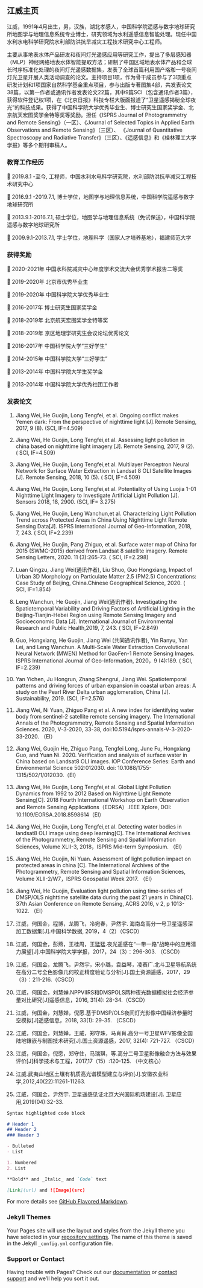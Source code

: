 ## 江威主页


江威，1991年4月出生，男，汉族，湖北孝感人，中国科学院遥感与数字地球研究所地图学与地理信息系统专业博士，研究领域为水利遥感信息智能处理。现任中国水利水电科学研究院水利部防洪抗旱减灾工程技术研究中心工程师。

主要从事地表水体产品研发和夜间灯光遥感应用等研究工作，提出了多层感知器（MLP）神经网络地表水体智能提取方法；研制了中国区域地表水体产品和全球长时序标准化处理的夜间灯光遥感数据集，发表了全球首篇利用国产珞珈一号夜间灯光卫星开展人类活动调查的论文。主持项目1项，作为骨干成员参与了3项重点研发计划和1项国家自然科学基金重点项目，参与出版专著图集4部，共发表论文38篇，以第一作者或通讯作者发表论文22篇，其中9篇SCI（包含通讯作者3篇），获得软件登记权1项，在《北京日报》科技专栏大版面报道了“卫星遥感揭秘全球夜光”的科技成果。获得了中国科学院大学优秀毕业生、博士研究生国家奖学金、北京航天宏图奖学金特等奖等奖励。担任《ISPRS Journal of Photogrammetry and Remote Sensing》（一区）、《Journal of Selected Topics in Applied Earth Observations and Remote Sensing》（三区）、 《Journal of Quantitative Spectroscopy and Radiative Transfer》（三区）、《遥感信息》和《桂林理工大学学报》等多个期刊审稿人。

### 教育工作经历

	2019.8.1 -至今, 工程师，中国水利水电科学研究院，水利部防洪抗旱减灾工程技术研究中心

	2016.9.1 -2019.7.1, 博士学位，地图学与地理信息系统，中国科学院遥感与数字地球研究所  

	2013.9.1-2016.7.1, 硕士学位，地图学与地理信息系统（免试保送），中国科学院遥感与数字地球研究所  

	2009.9.1-2013.7.1, 学士学位，地理科学（国家人才培养基地），福建师范大学


### 获得奖励
	2020-2021年    中国水科院减灾中心年度学术交流大会优秀学术报告二等奖

	2019-2020年    北京市优秀毕业生

	2019-2020年    中国科学院大学优秀毕业生

	2016-2017年    博士研究生国家奖学金

	2018-2019年    北京航天宏图奖学金特等奖

	2018-2019年    京区地理学研究生会议论坛优秀论文

	2016-2017年    中国科学院大学“三好学生”

	2014-2015年    中国科学院大学“三好学生”

	2013-2014年    中国科学院大学生奖学金

	2013-2014年    中国科学院大学优秀社团工作者


### 发表论文
1.	Jiang Wei, He Guojin, Long Tengfei, et al. Ongoing conflict makes Yemen dark: From the perspective of nighttime light [J].Remote Sensing, 2017, 9 (8). (SCI, IF=4.509)

2.	Jiang Wei, He Guojin, Long Tengfei,et al. Assessing light pollution in china based on nighttime light imagery [J]. Remote Sensing, 2017, 9 (2). ( SCI, IF=4.509)

3.	Jiang Wei, He Guojin, Long Tengfei,et al. Multilayer Perceptron Neural Network for Surface Water Extraction in Landsat 8 OLI Satellite Images [J]. Remote Sensing, 2018, 10 (5). ( SCI, IF=4.509)

4.	Jiang Wei, He Guojin, Long Tengfei,et al. Potentiality of Using Luojia 1-01 Nighttime Light Imagery to Investigate Artificial Light Pollution [J]. Sensors 2018, 18, 2900. (SCI, IF= 3.275)

5.	Jiang Wei, He Guojin, Leng Wanchun,et al. Characterizing Light Pollution Trend across Protected Areas in China Using Nighttime Light Remote Sensing Data[J]. ISPRS International Journal of Geo-Information, 2018, 7, 243. ( SCI, IF=2.239)

6.	Jiang Wei, He Guojin, Pang Zhiguo, et al. Surface water map of China for 2015 (SWMC-2015) derived from Landsat 8 satellite imagery. Remote Sensing Letters, 2020. 11 (3):265-73. ( SCI, IF=2.298)

7.	Luan Qingzu, Jiang Wei(通讯作者), Liu Shuo, Guo Hongxiang, Impact of Urban 3D Morphology on Particulate Matter 2.5 (PM2.5) Concentrations: Case Study of Beijing, China.Chinese Geographical Science, 2020. ( SCI, IF=1.854)

8.	Leng Wanchun, He Guojin, Jiang Wei(通讯作者). Investigating the Spatiotemporal Variability and Driving Factors of Artificial Lighting in the Beijing-Tianjin-Hebei Region using Remote Sensing Imagery and Socioeconomic Data [J]. International Journal of Environmental Research and Public Health,2019, 7, 243. ( SCI, IF=2.849)

9.	Guo, Hongxiang, He Guojin, Jiang Wei (共同通讯作者), Yin Ranyu, Yan Lei, and Leng Wanchun. A Multi-Scale Water Extraction Convolutional Neural Network (MWEN) Method for GaoFen-1 Remote Sensing Images. ISPRS International Journal of Geo-Information, 2020，9 (4):189. ( SCI, IF=2.239)

10.	Yan Yichen, Ju Hongrun, Zhang Shengrui, Jiang Wei. Spatiotemporal patterns and driving forces of urban expansion in coastal urban areas: A study on the Pearl River Delta urban agglomeration, China [J]. Sustainability, 2019. (SCI, IF=2.576)

11.	Jiang Wei, Ni Yuan, Zhiguo Pang et al. A new index for identifying water body from sentinel-2 satellite remote sensing imagery. The International Annals of the Photogrammetry, Remote Sensing and Spatial Information Sciences. 2020, V-3-2020, 33-38, doi:10.5194/isprs-annals-V-3-2020-33-2020. （EI）

12.	Jiang Wei, Guojin He, Zhiguo Pang, Tengfei Long, June Fu, Hongxiang Guo, and Yuan Ni. 2020. Verification and analysis of surface water in China based on Landsat8 OLI images. IOP Conference Series: Earth and Environmental Science 502:012030. doi: 10.1088/1755-1315/502/1/012030.（EI）

13.	Jiang Wei, He Guojin, Long Tengfei,et al. Global Light Pollution Dynamics from 1992 to 2012 Based on Nighttime Light Remote Sensing[C]. 2018 Fourth International Workshop on Earth Observation and Remote Sensing Applications（EORSA）.IEEE Xplore, DOI: 10.1109/EORSA.2018.8598614（EI）

14.	Jiang Wei, He Guojin, Long Tengfei,et al. Detecting water bodies in landsat8 OLI image using deep learning[C]. The International Archives of the Photogrammetry, Remote Sensing and Spatial Information Sciences, Volume XLII-3, 2018，ISPRS Mid-term Symposium. （EI）

15.	Jiang Wei, He Guojin, Ni Yuan. Assessment of light pollution impact on protected areas in china [C]. The International Archives of the Photogrammetry, Remote Sensing and Spatial Information Sciences, Volume XLII-2/W7，ISPRS Geospatial Week 2017. （EI）

16.	Jiang Wei, He Guojin, Evaluation light pollution using time-series of DMSP/OLS nighttime satellite data during the past 21 years in China[C]. 37th Asian Conference on Remote Sensing, ACRS 2016, v 2, p 1013-1022. （EI）

17.	江威，何国金，程博，龙腾飞，冷宛春，尹然宇. 海南岛高分一号卫星遥感深加工数据集[J].中国科学数据, 2019，4（2）（CSCD）

18.	江威，何国金，彭燕，王桂周，王猛猛.夜光遥感在“一带一路”战略中的应用潜力展望[J].中国科学院大学学报，2017，24（3）：296-303. （CSCD）

19.	江威，何国金，龙腾飞，尹然宇，宋小璐，袁益琴，凌赛广.北斗卫星导航系统在高分二号全色影像几何校正精度验证与分析[J].国土资源遥感，2017，29（3）：211-216.（CSCD）

20.	江威，何国金，刘慧婵.NPPVIIRS和DMSPOLS两种夜光数据模拟社会经济参量对比研究[J]遥感信息，2016, 31(4): 28-34.（CSCD）

21.	江威，何国金，刘慧婵，倪愿.基于DMSP/OLS夜间灯光影像中国经济参量时空模拟[J]遥感信息，2018, 33(1): 29-35. （CSCD）

22.	江威，何国金，刘慧婵，王威，郑守珠，马肖肖.高分一号卫星WFV影像全国陆地镶嵌与制图技术研究[J].国土资源遥感，2017, 32(4): 721-727. （CSCD）

23.	江威，何国金，倪愿，郑守住，马瑞琪，等.高分二号卫星影像融合方法与效果评价[J]科学技术与工程，2017,17（15）:120-125. （中文核心）

24.	江威.武夷山地区土壤有机质高光谱模型建立与评价[J].安徽农业科学,2012,40(22):11261-11263.

25.	江威，何国金，尹然宇. 卫星遥感见证北京大兴国际机场建设[J]. 卫星应用,2019(04):32-33.


```markdown
Syntax highlighted code block

# Header 1
## Header 2
### Header 3

- Bulleted
- List

1. Numbered
2. List

**Bold** and _Italic_ and `Code` text

[Link](url) and ![Image](src)
```

For more details see [GitHub Flavored Markdown](https://guides.github.com/features/mastering-markdown/).

### Jekyll Themes

Your Pages site will use the layout and styles from the Jekyll theme you have selected in your [repository settings](https://github.com/jiangweifz/jiangwei.github.io/settings). The name of this theme is saved in the Jekyll `_config.yml` configuration file.

### Support or Contact

Having trouble with Pages? Check out our [documentation](https://docs.github.com/categories/github-pages-basics/) or [contact support](https://github.com/contact) and we’ll help you sort it out.
